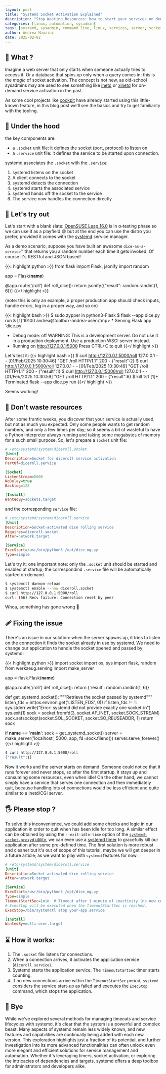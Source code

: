 ```yaml
---
layout: post
title: "Systemd Socket Activation Explained"
description: "Stop Wasting Resources: how to start your services on demand"
categories: [linux, automation, sysadmin]
tags: [systemd, sysadmin, command line, linux, services, server, socket, learning, tutorial]
author: Andrea Manzini
date: 2025-02-02
---
```


## 💭 What ? 

Imagine a web server that only starts when someone actually tries to access it. Or a database that spins up only when a query comes in: this is the *magic* of socket activation. The concept is not new, as old-school sysadmins may are used to see something like [inetd](https://en.wikipedia.org/wiki/Inetd) or [xinetd](https://en.wikipedia.org/wiki/Xinetd) for on-demand service activation in the past.

As some cool projects like [cockpit](https://cockpit-project.org/) have already started using this little-known feature, in this blog post we'll see the basics and try to get familiarity with the tooling.

## 🔑 Under the hood

the key components are:
- a `.socket` unit file: it defines the socket (port, protocol) to listen on.
- a `.service` unit file: it defines the service to be started upon connection.

systemd associates the `.socket` with the `.service`:

1. systemd listens on the socket
2. A client connects to the socket
3. systemd detects the connection
4. systemd starts the associated service
5. systemd hands off the socket to the service
6. The service now handles the connection directly

## 🔨 Let's try out

Let's start with a blank slate: [OpenSUSE Leap 16.0](https://get.opensuse.org/leap/16.0/) is in α-testing phase so we can use it as a playfield :smile: but at the end you can use the distro you prefer, provided it comes with the [systemd](https://systemd.io/) service manager.

As a demo scenario, suppose you have built an awesome `dice-as-a-service`™ that returns you a random number each time it gets invoked. Of course it's RESTful and JSON based! 

{{< highlight python >}}
from flask import Flask, jsonify
import random

app = Flask(__name__)

@app.route('/roll')
def roll_dice():
    return jsonify({"result": random.randint(1, 6)})
{{</ highlight >}}

(note: this is only an example, a proper production app should check inputs, handle errors, log in a proper way, and so on)

{{< highlight bash  >}}
$ sudo zypper in python3-Flask
$ flask --app dice.py run &
[1] 10100
andrea@toolbox-andrea-user:/tmp>  * Serving Flask app 'dice.py'
 * Debug mode: off
WARNING: This is a development server. Do not use it in a production deployment. Use a production WSGI server instead.
 * Running on http://127.0.0.1:5000
Press CTRL+C to quit
{{</ highlight >}}

Let's test it: 
{{< highlight bash  >}}
$ curl http://127.0.0.1:5000/roll 
127.0.0.1 - - [01/Feb/2025 10:30:46] "GET /roll HTTP/1.1" 200 -
{"result":2}
$ curl http://127.0.0.1:5000/roll 
127.0.0.1 - - [01/Feb/2025 10:30:49] "GET /roll HTTP/1.1" 200 -
{"result":1}
$ curl http://127.0.0.1:5000/roll 
127.0.0.1 - - [01/Feb/2025 10:30:59] "GET /roll HTTP/1.1" 200 -
{"result":6}
$ kill %1
[1]+  Terminated              flask --app dice.py run
{{</ highlight >}}

Seems working! 

## 🌿 Don't waste resources

After some frantic weeks, you discover that your service is actually used, but not as much you expected. Only some people wants to get random numbers, and only a few times per day; so it seems a bit of wasteful to have a Python interpreter always running and taking some megabytes of memory for a such small purpose. So, let's prepare a `socket` unit file: 

```ini
# /etc/systemd/system/diceroll.socket 
[Unit]
Description=Socket for diceroll service activation
PartOf=diceroll.service

[Socket]
ListenStream=5000
NoDelay=true
Backlog=128

[Install]
WantedBy=sockets.target
```

and the corresponding `service` file:

```ini
# /etc/systemd/system/diceroll.service 
[Unit]
Description=Socket-activated dice rolling service
Requires=diceroll.socket
After=network.target

[Service]
ExecStart=/usr/bin/python3 /opt/dice_ng.py
Type=simple
```

Let's try it; one important note: only the `.socket` unit should be started and enabled at startup; the correspondind `.service` file will be automatically started on demand. 

```bash
$ systemctl daemon-reload
$ systemctl enable --now diceroll.socket
$ curl http://127.0.0.1:5000/roll
curl: (56) Recv failure: Connection reset by peer
```

Whoa, something has gone wrong :thinking:

## 🩹 Fixing the issue

There's an issue in our solution: when the server spawns up, it tries to listen on the connection it finds the socket already in use by systemd. We need to change our application to handle the socket opened and passed by systemd:

{{< highlight python >}}
import socket
import os, sys
import flask, random
from werkzeug.serving import make_server

app = flask.Flask(__name__)

@app.route('/roll')
def roll_dice():
    return {'result': random.randint(1, 6)}

def get_systemd_socket():
    """Retrieve the socket passed by systemd"""
    listen_fds = int(os.environ.get('LISTEN_FDS', 0))
    if listen_fds != 1:
        sys.stderr.write("Error: systemd did not provide exactly one socket.\n")
        sys.exit(1)
    sock = socket.fromfd(3, socket.AF_INET, socket.SOCK_STREAM)
    sock.setsockopt(socket.SOL_SOCKET, socket.SO_REUSEADDR, 1)
    return sock

if __name__ == '__main__':
    sock = get_systemd_socket()
    server = make_server('localhost', 5000, app, fd=sock.fileno())
    server.serve_forever()
{{</ highlight >}}


```bash
$ curl http://127.0.0.1:5000/roll
{"result":1}
```

Now it works and the server starts on demand. Someone could notice that it runs forever and never stops, so after the first startup, it stays up and consuming some resources, even when idle! 
On the other hand, we cannot simply have a service that serves one connection and then immediately quit, because handling lots of connections would be less efficient and quite similar to a inetd/CGI server. 

## 🖐️ Please stop ?

To solve this inconvenience, we could add some checks and logic in our application in order to quit when has been idle for too long. A similar effect can be obtained by using the  `--exit-idle-time` option of the [`systemd-socket-proxyd` utility](https://www.freedesktop.org/software/systemd/man/latest/systemd-socket-proxyd.html), we can even use a [systemd timer](https://documentation.suse.com/smart/systems-management/html/systemd-working-with-timers/index.html) to gracefully kill our application after some pre-defined time. The first solution is more robust and cleaner but it's out of scope of this tutorial, maybe we will get deeper in a future article; as we want to play with `systemd` features for now:

```ini
# /etc/systemd/system/diceroll.service
[Unit]
Description=Socket-activated dice rolling service
After=network.target

[Service]
ExecStart=/usr/bin/python3 /opt/dice_ng.py
Type=simple
TimeoutStartSec=1min  # Timeout after 1 minute of inactivity (no new connections)
# ExecStop will be executed when the TimeoutStartSec is reached.
ExecStop=/bin/systemctl stop your-app.service

[Install]
WantedBy=multi-user.target
```

## ⌛ How it works:
1. The `.socket` file listens for connections.
2. When a connection arrives, it activates the application service (`diceroll.service`).
3. Systemd starts the application service.  The `TimeoutStartSec` timer starts counting.
4. If no new connections arrive within the `TimeoutStartSec` period, `systemd` considers the service start-up as failed and executes the `ExecStop` command, which stops the application.

## :wave: Bye

While we've explored several methods for managing timeouts and service lifecycles with systemd, it's clear that the system is a powerful and complex beast.  Many aspects of systemd remain less widely known, and new features and capabilities are continually being added with each new version.  This exploration highlights just a fraction of its potential, and further investigation into its more advanced functionalities can often unlock even more elegant and efficient solutions for service management and automation.  Whether it's leveraging timers, socket activation, or exploring the intricacies of dependencies and targets, systemd offers a deep toolbox for administrators and developers alike.
